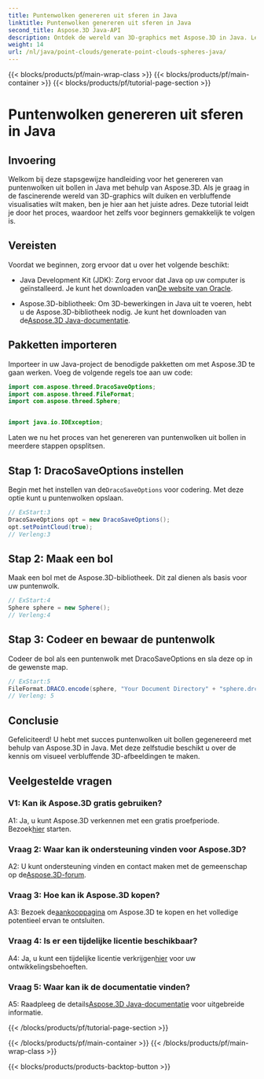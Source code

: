 ```yaml
---
title: Puntenwolken genereren uit sferen in Java
linktitle: Puntenwolken genereren uit sferen in Java
second_title: Aspose.3D Java-API
description: Ontdek de wereld van 3D-graphics met Aspose.3D in Java. Leer puntenwolken uit bollen genereren met deze eenvoudig te volgen tutorial.
weight: 14
url: /nl/java/point-clouds/generate-point-clouds-spheres-java/
---
```


{{< blocks/products/pf/main-wrap-class >}}
{{< blocks/products/pf/main-container >}}
{{< blocks/products/pf/tutorial-page-section >}}

# Puntenwolken genereren uit sferen in Java

## Invoering

Welkom bij deze stapsgewijze handleiding voor het genereren van puntenwolken uit bollen in Java met behulp van Aspose.3D. Als je graag in de fascinerende wereld van 3D-graphics wilt duiken en verbluffende visualisaties wilt maken, ben je hier aan het juiste adres. Deze tutorial leidt je door het proces, waardoor het zelfs voor beginners gemakkelijk te volgen is.

## Vereisten

Voordat we beginnen, zorg ervoor dat u over het volgende beschikt:

-  Java Development Kit (JDK): Zorg ervoor dat Java op uw computer is geïnstalleerd. Je kunt het downloaden van[De website van Oracle](https://www.oracle.com/java/technologies/javase-downloads.html).

-  Aspose.3D-bibliotheek: Om 3D-bewerkingen in Java uit te voeren, hebt u de Aspose.3D-bibliotheek nodig. Je kunt het downloaden van de[Aspose.3D Java-documentatie](https://reference.aspose.com/3d/java/).

## Pakketten importeren

Importeer in uw Java-project de benodigde pakketten om met Aspose.3D te gaan werken. Voeg de volgende regels toe aan uw code:

```java
import com.aspose.threed.DracoSaveOptions;
import com.aspose.threed.FileFormat;
import com.aspose.threed.Sphere;


import java.io.IOException;
```

Laten we nu het proces van het genereren van puntenwolken uit bollen in meerdere stappen opsplitsen.

## Stap 1: DracoSaveOptions instellen

 Begin met het instellen van de`DracoSaveOptions` voor codering. Met deze optie kunt u puntenwolken opslaan.

```java
// ExStart:3
DracoSaveOptions opt = new DracoSaveOptions();
opt.setPointCloud(true);
// Verleng:3
```

## Stap 2: Maak een bol

Maak een bol met de Aspose.3D-bibliotheek. Dit zal dienen als basis voor uw puntenwolk.

```java
// ExStart:4
Sphere sphere = new Sphere();
// Verleng:4
```

## Stap 3: Codeer en bewaar de puntenwolk

Codeer de bol als een puntenwolk met DracoSaveOptions en sla deze op in de gewenste map.

```java
// ExStart:5
FileFormat.DRACO.encode(sphere, "Your Document Directory" + "sphere.drc", opt);
// Verleng: 5
```

## Conclusie

Gefeliciteerd! U hebt met succes puntenwolken uit bollen gegenereerd met behulp van Aspose.3D in Java. Met deze zelfstudie beschikt u over de kennis om visueel verbluffende 3D-afbeeldingen te maken.

## Veelgestelde vragen

### V1: Kan ik Aspose.3D gratis gebruiken?

 A1: Ja, u kunt Aspose.3D verkennen met een gratis proefperiode. Bezoek[hier](https://releases.aspose.com/) starten.

### Vraag 2: Waar kan ik ondersteuning vinden voor Aspose.3D?

 A2: U kunt ondersteuning vinden en contact maken met de gemeenschap op de[Aspose.3D-forum](https://forum.aspose.com/c/3d/18).

### Vraag 3: Hoe kan ik Aspose.3D kopen?

 A3: Bezoek de[aankooppagina](https://purchase.aspose.com/buy) om Aspose.3D te kopen en het volledige potentieel ervan te ontsluiten.

### Vraag 4: Is er een tijdelijke licentie beschikbaar?

 A4: Ja, u kunt een tijdelijke licentie verkrijgen[hier](https://purchase.aspose.com/temporary-license/) voor uw ontwikkelingsbehoeften.

### Vraag 5: Waar kan ik de documentatie vinden?

 A5: Raadpleeg de details[Aspose.3D Java-documentatie](https://reference.aspose.com/3d/java/) voor uitgebreide informatie.

{{< /blocks/products/pf/tutorial-page-section >}}

{{< /blocks/products/pf/main-container >}}
{{< /blocks/products/pf/main-wrap-class >}}

{{< blocks/products/products-backtop-button >}}
